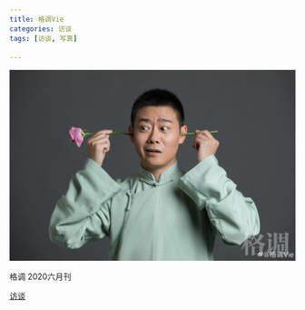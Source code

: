 ```yaml
---
title: 格调Vie
categories: 访谈
tags: [访谈, 写真]

---
```


![](https://raw.githubusercontent.com/rhenginium/image/main/img-1616651170819033503301efa7e718e4b653a8e796084.jpg)

格调 2020六月刊

[访谈](https://m.weibo.cn/7020019316/4515109596569518)